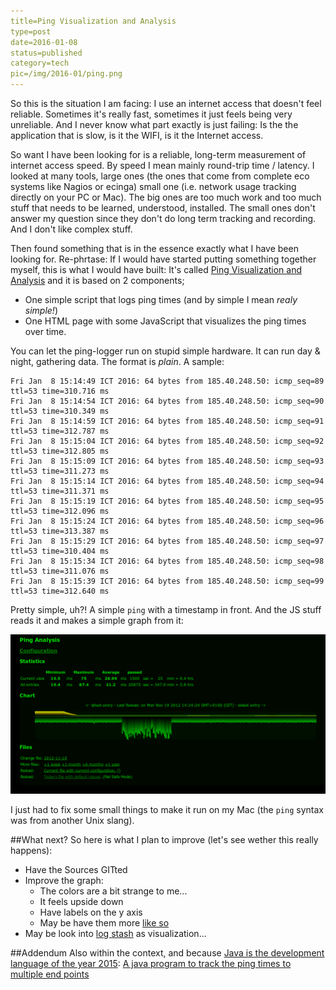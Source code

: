 ```yaml
---
title=Ping Visualization and Analysis
type=post
date=2016-01-08
status=published
category=tech
pic=/img/2016-01/ping.png
---
```


So this is the situation I am facing: I use an internet access that doesn't feel reliable. Sometimes it's really fast, sometimes it just feels being very unreliable. And I never know what part exactly is just failing: Is the the application that is slow, is it the WIFI, is it the Internet access.

So want I have been looking for is a reliable, long-term measurement of internet access speed. By speed I mean mainly round-trip time / latency. I looked at many tools, large ones (the ones that come from complete eco systems like Nagios or ecinga) small one (i.e. network usage tracking directly on your PC or Mac). The big ones are too much work and too much stuff that needs to be learned, understood, installed. The small ones don't answer my question since they don't do long term tracking and recording. And I don't like complex stuff.

Then found something that is in the essence exactly what I have been looking for. Re-phrtase: If I would have started putting something together myself, this is what I would have built: It's called [Ping Visualization and Analysis](http://www.medienvilla.com/index.php?id=231) and it is based on 2 components;

* One simple script that logs ping times (and by simple I mean _realy simple!_)
* One HTML page with some JavaScript that visualizes the ping times over time.

You can let the ping-logger run on stupid simple hardware. It can run day & night, gathering data. The format is _plain_. A sample:

```no-highlight
Fri Jan  8 15:14:49 ICT 2016: 64 bytes from 185.40.248.50: icmp_seq=89 ttl=53 time=310.716 ms
Fri Jan  8 15:14:54 ICT 2016: 64 bytes from 185.40.248.50: icmp_seq=90 ttl=53 time=310.349 ms
Fri Jan  8 15:14:59 ICT 2016: 64 bytes from 185.40.248.50: icmp_seq=91 ttl=53 time=312.787 ms
Fri Jan  8 15:15:04 ICT 2016: 64 bytes from 185.40.248.50: icmp_seq=92 ttl=53 time=312.805 ms
Fri Jan  8 15:15:09 ICT 2016: 64 bytes from 185.40.248.50: icmp_seq=93 ttl=53 time=311.273 ms
Fri Jan  8 15:15:14 ICT 2016: 64 bytes from 185.40.248.50: icmp_seq=94 ttl=53 time=311.371 ms
Fri Jan  8 15:15:19 ICT 2016: 64 bytes from 185.40.248.50: icmp_seq=95 ttl=53 time=312.096 ms
Fri Jan  8 15:15:24 ICT 2016: 64 bytes from 185.40.248.50: icmp_seq=96 ttl=53 time=313.387 ms
Fri Jan  8 15:15:29 ICT 2016: 64 bytes from 185.40.248.50: icmp_seq=97 ttl=53 time=310.404 ms
Fri Jan  8 15:15:34 ICT 2016: 64 bytes from 185.40.248.50: icmp_seq=98 ttl=53 time=311.076 ms
Fri Jan  8 15:15:39 ICT 2016: 64 bytes from 185.40.248.50: icmp_seq=99 ttl=53 time=312.640 ms
```

Pretty simple, uh?! A simple `ping` with a timestamp in front. And the JS stuff reads it and makes a simple graph from it:

![graph](/img/2016-01/ping.png)

I just had to fix some small things to make it run on my Mac (the `ping` syntax was from another Unix slang). 

##What next?
So here is what I plan to improve (let's see wether this really happens):

* Have the Sources GITted
* Improve the graph:
    * The colors are a bit strange to me...
    * It feels upside down
    * Have labels on the y axis
    * May be have them more [like so](http://pinglogger.co.uk/index.php/screenshots/)
* May be look into [log stash](https://www.elastic.co/products/logstash) as visualization...

##Addendum
Also within the context, and because [Java is the development language of the year 2015](http://www.tiobe.com/index.php/content/paperinfo/tpci/index.html): [A java program to track the ping times to multiple end points](http://pastebin.com/1qnCXDw7)





